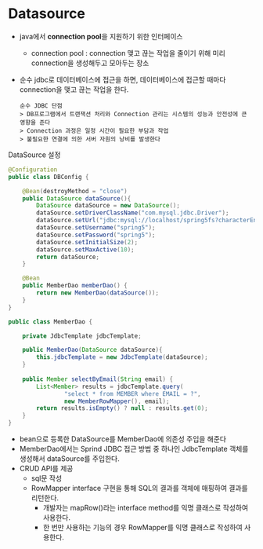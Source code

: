 # Datasource

- java에서 **connection pool**을 지원하기 위한 인터페이스
  
  - connection pool : connection 맺고 끊는 작업을 줄이기 위해 미리 connection을 생성해두고 모아두는 장소
  
- 순수 jdbc로 데이터베이스에 접근을 하면, 데이터베이스에 접근할 때마다 connection을 맺고 끊는 작업을 한다.

  ```
  순수 JDBC 단점
  > DB프로그램에서 트랜잭션 처리와 Connection 관리는 시스템의 성능과 안전성에 큰 영향을 준다
  > Connection 과정은 일정 시간이 필요한 부담과 작업
  > 불필요한 연결에 의한 서버 자원의 낭비를 발생한다
  ```



DataSource 설정

```java
@Configuration
public class DBConfig {

    @Bean(destroyMethod = "close")
    public DataSource dataSource(){
        DataSource dataSource = new DataSource();
        dataSource.setDriverClassName("com.mysql.jdbc.Driver");
        dataSource.setUrl("jdbc:mysql://localhost/spring5fs?characterEncoding=utf8");
        dataSource.setUsername("spring5");
        dataSource.setPassword("spring5");
        dataSource.setInitialSize(2);
        dataSource.setMaxActive(10);
        return dataSource;
    }

    @Bean
    public MemberDao memberDao() {
        return new MemberDao(dataSource());
    }
}
```

```java
public class MemberDao {

    private JdbcTemplate jdbcTemplate;

    public MemberDao(DataSource dataSource){
        this.jdbcTemplate = new JdbcTemplate(dataSource);
    }
    
    public Member selectByEmail(String email) {
        List<Member> results = jdbcTemplate.query(
                "select * from MEMBER where EMAIL = ?",
                new MemberRowMapper(), email);
        return results.isEmpty() ? null : results.get(0);
    }
}
```

- bean으로 등록한 DataSource를 MemberDao에 의존성 주입을 해준다
- MemberDao에서는 Sprind JDBC 접근 방법 중 하나인 JdbcTemplate 객체를 생성해서 dataSource를 주입한다. 
- CRUD API를 제공
  - sql문 작성
  - RowMapper interface 구현을 통해 SQL의 결과를 객체에 매핑하여 결과를 리턴한다.
    - 개발자는 mapRow()라는 interface method를 익명 클래스로 작성하여 사용한다.
    - 한 번만 사용하는 기능의 경우 RowMapper를 익명 클래스로 작성하여 사용한다.

